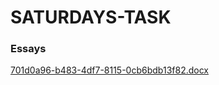 # SATURDAYS-TASK

### Essays


[701d0a96-b483-4df7-8115-0cb6bdb13f82.docx](https://github.com/user-attachments/files/21341904/701d0a96-b483-4df7-8115-0cb6bdb13f82.docx)
